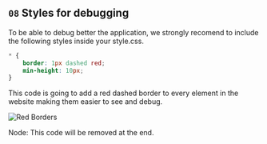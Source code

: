 ## `08` Styles for debugging

To be able to debug better the application, we strongly recomend to include the following styles inside your style.css.

```css
* {
	border: 1px dashed red;
	min-height: 10px;
}
```

This code is going to add a red dashed border to every element in the website making them easier to see and debug.

![Red Borders](https://github.com/breatheco-de/exercise-postcard/blob/learnpack/.learn/assets/red-borders.png?raw=true)

Node: This code will be removed at the end.